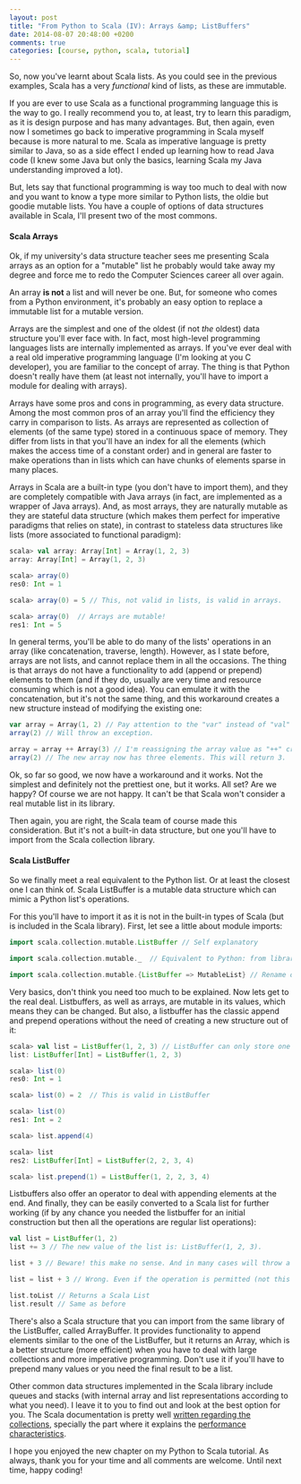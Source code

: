 ```yaml
---
layout: post
title: "From Python to Scala (IV): Arrays &amp; ListBuffers"
date: 2014-08-07 20:48:00 +0200
comments: true
categories: [course, python, scala, tutorial]
---
```


So, now you've learnt about Scala lists. As you could see in the previous
examples, Scala has a very _functional_ kind of lists, as these are immutable.

If you are ever to use Scala as a functional programming language this is the
way to go. I really recommend you to, at least, try to learn this paradigm, as
it is design purpose and has many advantages. But, then again, even now I
sometimes go back to imperative programming in Scala myself because is more
natural to me. Scala as imperative language is pretty similar to Java, so as a
side effect I ended up learning how to read Java code (I knew some Java but only
the basics, learning Scala my Java understanding improved a lot).

But, lets say that functional programming is way too much to deal with now and
you want to know a type more similar to Python lists, the oldie but goodie
mutable lists. You have a couple of options of data structures available in
Scala, I'll present two of the most commons.

#### Scala Arrays

Ok, if my university's data structure teacher sees me presenting Scala arrays as
an option for a "mutable" list he probably would take away my degree and force
me to redo the Computer Sciences career all over again.

An array **is not** a list and will never be one. But, for someone who comes
from a Python environment, it's probably an easy option to replace a immutable
list for a mutable version.

Arrays are the simplest and one of the oldest (if not _the_ oldest) data
structure you'll ever face with. In fact, most high-level programming languages
lists are internally implemented as arrays. If you've ever deal with a real old
imperative programming language (I'm looking at you C developer), you are
familiar to the concept of array. The thing is that Python doesn't really have
them (at least not internally, you'll have to import a module for dealing with
arrays).

Arrays have some pros and cons in programming, as every data structure. Among
the most common pros of an array you'll find the efficiency they carry in
comparison to lists. As arrays are represented as collection of elements (of the
same type) stored in a continuous space of memory. They differ from lists in
that you'll have an index for all the elements (which makes the access time of a
constant order) and in general are faster to make operations than in lists which
can have chunks of elements sparse in many places.

<!-- more -->

Arrays in Scala are a built-in type (you don't have to import them), and they
are completely compatible with Java arrays (in fact, are implemented as a
wrapper of Java arrays). And, as most arrays, they are naturally mutable as they
are stateful data structure (which makes them perfect for imperative paradigms
that relies on state), in contrast to stateless data structures like lists (more
associated to functional paradigm):

``` scala
scala> val array: Array[Int] = Array(1, 2, 3)
array: Array[Int] = Array(1, 2, 3)

scala> array(0)
res0: Int = 1

scala> array(0) = 5 // This, not valid in lists, is valid in arrays.

scala> array(0)  // Arrays are mutable!
res1: Int = 5
```

In general terms, you'll be able to do many of the lists' operations in an array
(like concatenation, traverse, length). However, as I state before, arrays are
not lists, and cannot replace them in all the occasions. The thing is that
arrays do not have a functionality to add (append or prepend) elements to them
(and if they do, usually are very time and resource consuming which is not a
good idea). You can emulate it with the concatenation, but it's not the same
thing, and this workaround creates a new structure instead of modifying the
existing one:

``` scala
var array = Array(1, 2) // Pay attention to the "var" instead of "val"
array(2) // Will throw an exception.

array = array ++ Array(3) // I'm reassigning the array value as "++" creates a new structure.
array(2) // The new array now has three elements. This will return 3.
```

Ok, so far so good, we now have a workaround and it works. Not the simplest and
definitely not the prettiest one, but it works. All set? Are we happy? Of course
we are not happy. It can't be that Scala won't consider a real mutable list in
its library.

Then again, you are right, the Scala team of course made this consideration. But
it's not a built-in data structure, but one you'll have to import from the Scala
collection library.

#### Scala ListBuffer

So we finally meet a real equivalent to the Python list. Or at least the closest
one I can think of. Scala ListBuffer is a mutable data structure which can mimic
a Python list's operations.

For this you'll have to import it as it is not in the built-in types of Scala
(but is included in the Scala library). First, let see a little about module
imports:

``` scala
import scala.collection.mutable.ListBuffer // Self explanatory

import scala.collection.mutable._  // Equivalent to Python: from library.sublibrary import *

import scala.collection.mutable.{ListBuffer => MutableList} // Rename of the import
```

Very basics, don't think you need too much to be explained. Now lets get to the
real deal. Listbuffers, as well as arrays, are mutable in its values, which
means they can be changed. But also, a listbuffer has the classic append and
prepend operations without the need of creating a new structure out of it:

``` scala
scala> val list = ListBuffer(1, 2, 3) // ListBuffer can only store one type values as well as a List. Is a "val".
list: ListBuffer[Int] = ListBuffer(1, 2, 3)

scala> list(0)
res0: Int = 1

scala> list(0) = 2  // This is valid in ListBuffer

scala> list(0)
res1: Int = 2

scala> list.append(4)

scala> list
res2: ListBuffer[Int] = ListBuffer(2, 2, 3, 4)

scala> list.prepend(1) = ListBuffer(1, 2, 2, 3, 4)
```

Listbuffers also offer an operator to deal with appending elements at the end.
And finally, they can be easily converted to a Scala list for further working
(if by any chance you needed the listbuffer for an initial construction but then
all the operations are regular list operations):

``` scala
val list = ListBuffer(1, 2)
list += 3 // The new value of the list is: ListBuffer(1, 2, 3).

list + 3 // Beware! this make no sense. And in many cases will throw a type mismatch.

list = list + 3 // Wrong. Even if the operation is permitted (not this case) this is a val reassign.

list.toList // Returns a Scala List
list.result // Same as before
```

There's also a Scala structure that you can import from the same library of the
ListBuffer, called ArrayBuffer. It provides functionality to append elements
similar to the one of the ListBuffer, but it returns an Array, which is a better
structure (more efficient) when you have to deal with large collections and more
imperative programming. Don't use it if you'll have to prepend many values or
you need the final result to be a list.

Other common data structures implemented in the Scala library include queues and
stacks (with internal array and list representations according to what you
need). I leave it to you to find out and look at the best option for you. The
Scala documentation is pretty well [written regarding the collections](http://docs.scala-lang.org/overviews/collections/introduction.html), specially the part where it explains the [performance characteristics](http://docs.scala-lang.org/overviews/collections/performance-characteristics.html).

I hope you enjoyed the new chapter on my Python to Scala tutorial. As always,
thank you for your time and all comments are welcome. Until next time, happy
coding!
